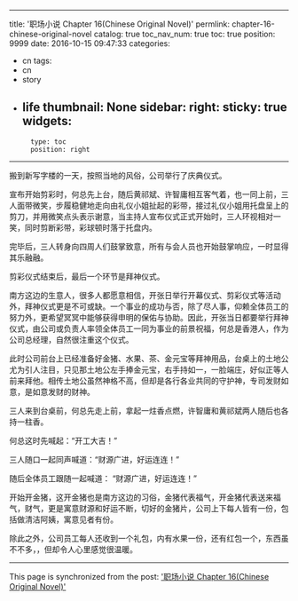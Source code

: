 
---
title: '职场小说 Chapter 16(Chinese Original Novel)'
permlink: chapter-16-chinese-original-novel
catalog: true
toc_nav_num: true
toc: true
position: 9999
date: 2016-10-15 09:47:33
categories:
- cn
tags:
- cn
- story
- life
thumbnail: None
sidebar:
    right:
        sticky: true
widgets:
    -
        type: toc
        position: right
---


搬到新写字楼的一天，按照当地的风俗，公司举行了庆典仪式。

   宣布开始剪彩时，何总先上台，随后黄祁斌、许智庸相互客气着，也一同上前，三人面带微笑，步履稳健地走向由礼仪小姐扯起的彩带，接过礼仪小姐用托盘呈上的剪刀，并用微笑点头表示谢意，当主持人宣布仪式正式开始时，三人环视相对一笑，同时剪断彩带，彩球顿时落于托盘内。

   完毕后，三人转身向四周人们鼓掌致意，所有与会人员也开始鼓掌响应，一时显得其乐融融。

   剪彩仪式结束后，最后一个环节是拜神仪式。
 
   南方这边的生意人，很多人都愿意相信，开张日举行开幕仪式、剪彩仪式等活动外，拜神仪式更是不可或缺。一个事业的成功与否，除了尽人事，仰赖全体员工的努力外，更希望冥冥中能够获得申明的保佑与协助。因此，开张当日都要举行拜神仪式，由公司或负责人率领全体员工一同为事业的前景祝福，何总是香港人，作为公司总经理，自然很注重这个仪式。

  此时公司前台上已经准备好金猪、水果、茶、金元宝等拜神用品，台桌上的土地公尤为引人注目，只见那土地公左手捧金元宝，右手持如一，一脸端庄，好似正等人前来拜他。相传土地公虽然神格不高，但却是各行各业共同的守护神，专司发财如意，是如意发财的财神。

  三人来到台桌前，何总先走上前，拿起一炷香点燃，许智庸和黄祁斌两人随后也各持一柱香。

  何总这时先喊起：“开工大吉！”

  三人随口一起同声喊道：“财源广进，好运连连！”

  随后全体员工跟随一起喊道：
  “财源广进，好运连连！”

  开始开金猪，这开金猪也是南方这边的习俗，金猪代表福气，开金猪代表送来福气，财气，更是寓意财源和好运不断，切好的金猪片，公司上下每人皆有一份，包括做清洁阿姨，寓意见者有份。 

  除此之外，公司员工每人还收到一个礼包，内有水果一份，还有红包一个，东西虽不不多，，但却令人心里感觉很温暖。

- - -

This page is synchronized from the post: ['职场小说 Chapter 16(Chinese Original Novel)'](https://steemit.com/@rivalhw/chapter-16-chinese-original-novel)

